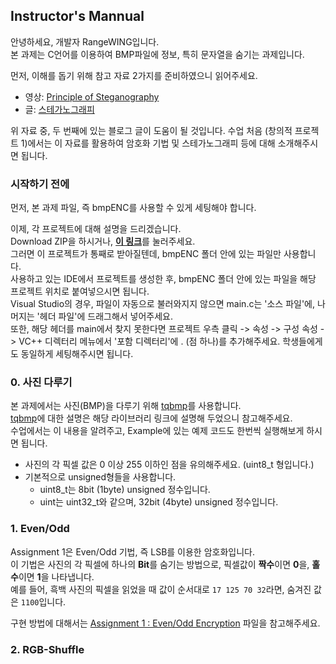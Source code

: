 ## Instructor's Mannual
안녕하세요, 개발자 RangeWING입니다.  
본 과제는 C언어를 이용하여 BMP파일에 정보, 특히 문자열을 숨기는 과제입니다.

먼저, 이해를 돕기 위해 참고 자료 2가지를 준비하였으니 읽어주세요.  
+ 영상: [Principle of Steganography](https://www.youtube.com/watch?v=z_ypj5q5fzE)
+ 글: [스테가노그래피](http://blog.naver.com/PostView.nhn?blogId=namuya11&logNo=40207109776&parentCategoryNo=&categoryNo=29&viewDate=&isShowPopularPosts=true&from=search)  

위 자료 중, 두 번째에 있는 블로그 글이 도움이 될 것입니다.
수업 처음 (창의적 프로젝트 1)에서는 이 자료를 활용하여 암호화 기법 및 스테가노그래피 등에 대해 소개해주시면 됩니다.

### 시작하기 전에
먼저, 본 과제 파일, 즉 bmpENC를 사용할 수 있게 세팅해야 합니다.

이제, 각 프로젝트에 대해 설명을 드리겠습니다.  
Download ZIP을 하시거나, [**이 링크**](https://github.com/RangeWING/bmpENC/archive/master.zip)를 눌러주세요.  
그러면 이 프로젝트가 통째로 받아질텐데, bmpENC 폴더 안에 있는 파일만 사용합니다.  
사용하고 있는 IDE에서 프로젝트를 생성한 후, bmpENC 폴더 안에 있는 파일을 해당 프로젝트 위치로 붙여넣으시면 됩니다.  
Visual Studio의 경우, 파일이 자동으로 불러와지지 않으면 main.c는 '소스 파일'에, 나머지는 '헤더 파일'에 드래그해서 넣어주세요.  
또한, 해당 헤더를 main에서 찾지 못한다면 프로젝트 우측 클릭 -> 속성 -> 구성 속성 -> VC++ 디렉터리 메뉴에서 '포함 디렉터리'에 . (점 하나)를 추가해주세요. 학생들에게도 동일하게 세팅해주시면 됩니다.  



### 0. 사진 다루기
본 과제에서는 사진(BMP)을 다루기 위해 [tqbmp](https://github.com/RangeWING/tqbmp)를 사용합니다.  
[tqbmp](https://github.com/RangeWING/tqbmp)에 대한 설명은 해당 라이브러리 링크에 설명해 두었으니 참고해주세요.  
수업에서는 이 내용을 알려주고, Example에 있는 예제 코드도 한번씩 실행해보게 하시면 됩니다.  

+ 사진의 각 픽셀 값은 0 이상 255 이하인 점을 유의해주세요. (uint8_t 형입니다.)
+ 기본적으로 unsigned형들을 사용합니다. 
  + uint8_t는 8bit (1byte) unsigned 정수입니다. 
  + uint는 uint32_t와 같으며, 32bit (4byte) unsigned 정수입니다.

### 1. Even/Odd
Assignment 1은 Even/Odd 기법, 즉 LSB를 이용한 암호화입니다.  
이 기법은 사진의 각 픽셀에 하나의 **Bit**를 숨기는 방법으로, 픽셀값이 **짝수**이면 **0**을, **홀수**이면 **1**을 나타냅니다.  
예를 들어, 흑백 사진의 픽셀을 읽었을 때 값이 순서대로 `17 125 70 32`라면, 숨겨진 값은 `1100`입니다.  

구현 방법에 대해서는 [Assignment 1 : Even/Odd Encryption](%5B1%5D%20Even_Odd_Encryption.md) 파일을 참고해주세요.

### 2. RGB-Shuffle
